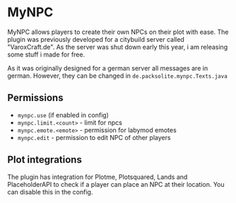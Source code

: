 # MyNPC
MyNPC allows players to create their own NPCs on their plot with ease.
The plugin was previously developed for a citybuild server called "VaroxCraft.de". As the server was shut down early this year, i am releasing some stuff i made for free.

As it was originally designed for a german server all messages are in german. However, they can be changed in `de.packsolite.mynpc.Texts.java`

## Permissions
- `mynpc.use` (if enabled in config)
- `mynpc.limit.<count>` - limit for npcs
- `mynpc.emote.<emote>` - permission for labymod emotes
- `mynpc.edit` - permission to edit NPC of other players

## Plot integrations
The plugin has integration for  Plotme, Plotsquared, Lands and PlaceholderAPI to check if a player can place an NPC at their location. You can disable this in the config.
